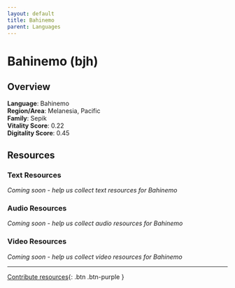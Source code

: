 ```yaml
---
layout: default
title: Bahinemo
parent: Languages
---
```


# Bahinemo (bjh)

## Overview

**Language**: Bahinemo  
**Region/Area**: Melanesia, Pacific  
**Family**: Sepik  
**Vitality Score**: 0.22  
**Digitality Score**: 0.45  

## Resources

### Text Resources
*Coming soon - help us collect text resources for Bahinemo*

### Audio Resources
*Coming soon - help us collect audio resources for Bahinemo*

### Video Resources
*Coming soon - help us collect video resources for Bahinemo*

---

[Contribute resources](https://fairtrain.github.io/){: .btn .btn-purple }
